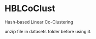 HBLCoClust
==========

Hash-based Linear Co-Clustering

unzip file in datasets folder before using it.
